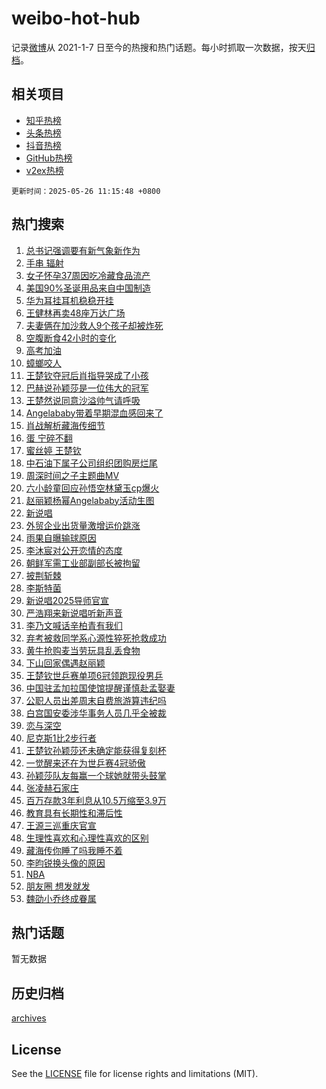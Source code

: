 # weibo-hot-hub

记录[微博](https://www.weibo.com)从 2021-1-7 日至今的热搜和热门话题。每小时抓取一次数据，按天[归档](archives)。

## 相关项目

- [知乎热榜](https://github.com/lonnyzhang423/zhihu-hot-hub)
- [头条热榜](https://github.com/lonnyzhang423/toutiao-hot-hub)
- [抖音热榜](https://github.com/lonnyzhang423/douyin-hot-hub)
- [GitHub热榜](https://github.com/lonnyzhang423/github-hot-hub)
- [v2ex热榜](https://github.com/lonnyzhang423/v2ex-hot-hub)


`更新时间：2025-05-26 11:15:48 +0800`

## 热门搜索

1. [总书记强调要有新气象新作为](https://m.weibo.cn/search?containerid=100103type%3D1%26t%3D10%26q%3D%23%E6%80%BB%E4%B9%A6%E8%AE%B0%E5%BC%BA%E8%B0%83%E8%A6%81%E6%9C%89%E6%96%B0%E6%B0%94%E8%B1%A1%E6%96%B0%E4%BD%9C%E4%B8%BA%23&stream_entry_id=51&isnewpage=1&extparam=seat%3D1%26pos%3D0%26dgr%3D0%26c_type%3D51%26stream_entry_id%3D51%26q%3D%2523%25E6%2580%25BB%25E4%25B9%25A6%25E8%25AE%25B0%25E5%25BC%25BA%25E8%25B0%2583%25E8%25A6%2581%25E6%259C%2589%25E6%2596%25B0%25E6%25B0%2594%25E8%25B1%25A1%25E6%2596%25B0%25E4%25BD%259C%25E4%25B8%25BA%2523%26filter_type%3Drealtimehot%26cate%3D10103%26display_time%3D1748229347%26pre_seqid%3D1748229347155920848797)
1. [手串 辐射](https://m.weibo.cn/search?containerid=100103type%3D1%26t%3D10%26q%3D%E6%89%8B%E4%B8%B2+%E8%BE%90%E5%B0%84&stream_entry_id=31&isnewpage=1&extparam=seat%3D1%26pos%3D0%26lcate%3D5001%26stream_entry_id%3D31%26filter_type%3Drealtimehot%26q%3D%25E6%2589%258B%25E4%25B8%25B2%2520%25E8%25BE%2590%25E5%25B0%2584%26c_type%3D31%26dgr%3D0%26realpos%3D1%26cate%3D5001%26flag%3D1%26band_rank%3D1%26display_time%3D1748229347%26pre_seqid%3D1748229347155920848797)
1. [女子怀孕37周因吃冷藏食品流产](https://m.weibo.cn/search?containerid=100103type%3D1%26t%3D10%26q%3D%23%E5%A5%B3%E5%AD%90%E6%80%80%E5%AD%9537%E5%91%A8%E5%9B%A0%E5%90%83%E5%86%B7%E8%97%8F%E9%A3%9F%E5%93%81%E6%B5%81%E4%BA%A7%23&stream_entry_id=31&isnewpage=1&extparam=seat%3D1%26pos%3D1%26lcate%3D5001%26stream_entry_id%3D31%26filter_type%3Drealtimehot%26q%3D%2523%25E5%25A5%25B3%25E5%25AD%2590%25E6%2580%2580%25E5%25AD%259537%25E5%2591%25A8%25E5%259B%25A0%25E5%2590%2583%25E5%2586%25B7%25E8%2597%258F%25E9%25A3%259F%25E5%2593%2581%25E6%25B5%2581%25E4%25BA%25A7%2523%26c_type%3D31%26dgr%3D0%26realpos%3D2%26cate%3D5001%26flag%3D1%26band_rank%3D2%26display_time%3D1748229347%26pre_seqid%3D1748229347155920848797)
1. [美国90%圣诞用品来自中国制造](https://m.weibo.cn/search?containerid=100103type%3D1%26t%3D10%26q%3D%23%E7%BE%8E%E5%9B%BD90%25%E5%9C%A3%E8%AF%9E%E7%94%A8%E5%93%81%E6%9D%A5%E8%87%AA%E4%B8%AD%E5%9B%BD%E5%88%B6%E9%80%A0%23&stream_entry_id=31&isnewpage=1&extparam=seat%3D1%26pos%3D2%26lcate%3D5001%26stream_entry_id%3D31%26filter_type%3Drealtimehot%26q%3D%2523%25E7%25BE%258E%25E5%259B%25BD90%2525%25E5%259C%25A3%25E8%25AF%259E%25E7%2594%25A8%25E5%2593%2581%25E6%259D%25A5%25E8%2587%25AA%25E4%25B8%25AD%25E5%259B%25BD%25E5%2588%25B6%25E9%2580%25A0%2523%26c_type%3D31%26dgr%3D0%26realpos%3D3%26cate%3D5001%26flag%3D0%26band_rank%3D3%26display_time%3D1748229347%26pre_seqid%3D1748229347155920848797)
1. [华为耳挂耳机稳稳开挂](https://m.weibo.cn/search?containerid=100103type%3D1%26t%3D10%26q%3D%23%E5%8D%8E%E4%B8%BA%E8%80%B3%E6%8C%82%E8%80%B3%E6%9C%BA%E7%A8%B3%E7%A8%B3%E5%BC%80%E6%8C%82%23&stream_entry_id=31&isnewpage=1&extparam=seat%3D1%26pos%3D3%26lcate%3D5001%26adid%3D287208%26is_ad_pos%3D1%26filter_type%3Drealtimehot%26q%3D%2523%25E5%258D%258E%25E4%25B8%25BA%25E8%2580%25B3%25E6%258C%2582%25E8%2580%25B3%25E6%259C%25BA%25E7%25A8%25B3%25E7%25A8%25B3%25E5%25BC%2580%25E6%258C%2582%2523%26c_type%3D31%26topic_ad%3D1%26stream_entry_id%3D31%26band_rank%3D4%26dgr%3D0%26cate%3D5001%26display_time%3D1748229347%26pre_seqid%3D1748229347155920848797)
1. [王健林再卖48座万达广场](https://m.weibo.cn/search?containerid=100103type%3D1%26t%3D10%26q%3D%23%E7%8E%8B%E5%81%A5%E6%9E%97%E5%86%8D%E5%8D%9648%E5%BA%A7%E4%B8%87%E8%BE%BE%E5%B9%BF%E5%9C%BA%23&stream_entry_id=31&isnewpage=1&extparam=seat%3D1%26pos%3D4%26lcate%3D5001%26stream_entry_id%3D31%26filter_type%3Drealtimehot%26q%3D%2523%25E7%258E%258B%25E5%2581%25A5%25E6%259E%2597%25E5%2586%258D%25E5%258D%259648%25E5%25BA%25A7%25E4%25B8%2587%25E8%25BE%25BE%25E5%25B9%25BF%25E5%259C%25BA%2523%26c_type%3D31%26dgr%3D0%26realpos%3D4%26cate%3D5001%26flag%3D2%26band_rank%3D4%26display_time%3D1748229347%26pre_seqid%3D1748229347155920848797)
1. [夫妻俩在加沙救人9个孩子却被炸死](https://m.weibo.cn/search?containerid=100103type%3D1%26t%3D10%26q%3D%23%E5%A4%AB%E5%A6%BB%E4%BF%A9%E5%9C%A8%E5%8A%A0%E6%B2%99%E6%95%91%E4%BA%BA9%E4%B8%AA%E5%AD%A9%E5%AD%90%E5%8D%B4%E8%A2%AB%E7%82%B8%E6%AD%BB%23&stream_entry_id=31&isnewpage=1&extparam=seat%3D1%26pos%3D5%26lcate%3D5001%26stream_entry_id%3D31%26filter_type%3Drealtimehot%26q%3D%2523%25E5%25A4%25AB%25E5%25A6%25BB%25E4%25BF%25A9%25E5%259C%25A8%25E5%258A%25A0%25E6%25B2%2599%25E6%2595%2591%25E4%25BA%25BA9%25E4%25B8%25AA%25E5%25AD%25A9%25E5%25AD%2590%25E5%258D%25B4%25E8%25A2%25AB%25E7%2582%25B8%25E6%25AD%25BB%2523%26c_type%3D31%26dgr%3D0%26realpos%3D5%26cate%3D5001%26flag%3D0%26band_rank%3D5%26display_time%3D1748229347%26pre_seqid%3D1748229347155920848797)
1. [空腹断食42小时的变化](https://m.weibo.cn/search?containerid=100103type%3D1%26t%3D10%26q%3D%E7%A9%BA%E8%85%B9%E6%96%AD%E9%A3%9F42%E5%B0%8F%E6%97%B6%E7%9A%84%E5%8F%98%E5%8C%96&stream_entry_id=31&isnewpage=1&extparam=seat%3D1%26pos%3D6%26lcate%3D5001%26stream_entry_id%3D31%26filter_type%3Drealtimehot%26q%3D%25E7%25A9%25BA%25E8%2585%25B9%25E6%2596%25AD%25E9%25A3%259F42%25E5%25B0%258F%25E6%2597%25B6%25E7%259A%2584%25E5%258F%2598%25E5%258C%2596%26c_type%3D31%26dgr%3D0%26realpos%3D6%26cate%3D5001%26flag%3D0%26band_rank%3D6%26display_time%3D1748229347%26pre_seqid%3D1748229347155920848797)
1. [高考加油](https://m.weibo.cn/search?containerid=100103type%3D1%26t%3D10%26q%3D%23%E9%AB%98%E8%80%83%E5%8A%A0%E6%B2%B9%23&stream_entry_id=31&isnewpage=1&extparam=seat%3D1%26pos%3D7%26lcate%3D5001%26adid%3D287604%26is_ad_pos%3D1%26filter_type%3Drealtimehot%26c_type%3D31%26q%3D%2523%25E9%25AB%2598%25E8%2580%2583%25E5%258A%25A0%25E6%25B2%25B9%2523%26stream_entry_id%3D31%26band_rank%3D7%26dgr%3D0%26cate%3D5001%26display_time%3D1748229347%26pre_seqid%3D1748229347155920848797)
1. [蟑螂咬人](https://m.weibo.cn/search?containerid=100103type%3D1%26t%3D10%26q%3D%E8%9F%91%E8%9E%82%E5%92%AC%E4%BA%BA&stream_entry_id=31&isnewpage=1&extparam=seat%3D1%26pos%3D8%26lcate%3D5001%26stream_entry_id%3D31%26filter_type%3Drealtimehot%26q%3D%25E8%259F%2591%25E8%259E%2582%25E5%2592%25AC%25E4%25BA%25BA%26c_type%3D31%26dgr%3D0%26realpos%3D7%26cate%3D5001%26flag%3D1%26band_rank%3D7%26display_time%3D1748229347%26pre_seqid%3D1748229347155920848797)
1. [王楚钦夺冠后肖指导哭成了小孩](https://m.weibo.cn/search?containerid=100103type%3D1%26t%3D10%26q%3D%23%E7%8E%8B%E6%A5%9A%E9%92%A6%E5%A4%BA%E5%86%A0%E5%90%8E%E8%82%96%E6%8C%87%E5%AF%BC%E5%93%AD%E6%88%90%E4%BA%86%E5%B0%8F%E5%AD%A9%23&stream_entry_id=31&isnewpage=1&extparam=seat%3D1%26pos%3D9%26lcate%3D5001%26stream_entry_id%3D31%26filter_type%3Drealtimehot%26q%3D%2523%25E7%258E%258B%25E6%25A5%259A%25E9%2592%25A6%25E5%25A4%25BA%25E5%2586%25A0%25E5%2590%258E%25E8%2582%2596%25E6%258C%2587%25E5%25AF%25BC%25E5%2593%25AD%25E6%2588%2590%25E4%25BA%2586%25E5%25B0%258F%25E5%25AD%25A9%2523%26c_type%3D31%26dgr%3D0%26realpos%3D8%26cate%3D5001%26flag%3D0%26band_rank%3D8%26display_time%3D1748229347%26pre_seqid%3D1748229347155920848797)
1. [巴赫说孙颖莎是一位伟大的冠军](https://m.weibo.cn/search?containerid=100103type%3D1%26t%3D10%26q%3D%23%E5%B7%B4%E8%B5%AB%E8%AF%B4%E5%AD%99%E9%A2%96%E8%8E%8E%E6%98%AF%E4%B8%80%E4%BD%8D%E4%BC%9F%E5%A4%A7%E7%9A%84%E5%86%A0%E5%86%9B%23&stream_entry_id=31&isnewpage=1&extparam=seat%3D1%26pos%3D10%26lcate%3D5001%26stream_entry_id%3D31%26filter_type%3Drealtimehot%26q%3D%2523%25E5%25B7%25B4%25E8%25B5%25AB%25E8%25AF%25B4%25E5%25AD%2599%25E9%25A2%2596%25E8%258E%258E%25E6%2598%25AF%25E4%25B8%2580%25E4%25BD%258D%25E4%25BC%259F%25E5%25A4%25A7%25E7%259A%2584%25E5%2586%25A0%25E5%2586%259B%2523%26c_type%3D31%26dgr%3D0%26realpos%3D9%26cate%3D5001%26flag%3D0%26band_rank%3D9%26display_time%3D1748229347%26pre_seqid%3D1748229347155920848797)
1. [王楚然说同意沙溢帅气请呼吸](https://m.weibo.cn/search?containerid=100103type%3D1%26t%3D10%26q%3D%E7%8E%8B%E6%A5%9A%E7%84%B6%E8%AF%B4%E5%90%8C%E6%84%8F%E6%B2%99%E6%BA%A2%E5%B8%85%E6%B0%94%E8%AF%B7%E5%91%BC%E5%90%B8&stream_entry_id=31&isnewpage=1&extparam=seat%3D1%26pos%3D11%26lcate%3D5001%26stream_entry_id%3D31%26filter_type%3Drealtimehot%26q%3D%25E7%258E%258B%25E6%25A5%259A%25E7%2584%25B6%25E8%25AF%25B4%25E5%2590%258C%25E6%2584%258F%25E6%25B2%2599%25E6%25BA%25A2%25E5%25B8%2585%25E6%25B0%2594%25E8%25AF%25B7%25E5%2591%25BC%25E5%2590%25B8%26c_type%3D31%26dgr%3D0%26realpos%3D10%26cate%3D5001%26flag%3D1%26band_rank%3D10%26display_time%3D1748229347%26pre_seqid%3D1748229347155920848797)
1. [Angelababy带着早期混血感回来了](https://m.weibo.cn/search?containerid=100103type%3D1%26t%3D10%26q%3D%23Angelababy%E5%B8%A6%E7%9D%80%E6%97%A9%E6%9C%9F%E6%B7%B7%E8%A1%80%E6%84%9F%E5%9B%9E%E6%9D%A5%E4%BA%86%23&stream_entry_id=31&isnewpage=1&extparam=seat%3D1%26pos%3D12%26lcate%3D5001%26stream_entry_id%3D31%26filter_type%3Drealtimehot%26q%3D%2523Angelababy%25E5%25B8%25A6%25E7%259D%2580%25E6%2597%25A9%25E6%259C%259F%25E6%25B7%25B7%25E8%25A1%2580%25E6%2584%259F%25E5%259B%259E%25E6%259D%25A5%25E4%25BA%2586%2523%26c_type%3D31%26dgr%3D0%26realpos%3D11%26cate%3D5001%26flag%3D2%26band_rank%3D11%26display_time%3D1748229347%26pre_seqid%3D1748229347155920848797)
1. [肖战解析藏海传细节](https://m.weibo.cn/search?containerid=100103type%3D1%26t%3D10%26q%3D%23%E8%82%96%E6%88%98%E8%A7%A3%E6%9E%90%E8%97%8F%E6%B5%B7%E4%BC%A0%E7%BB%86%E8%8A%82%23&stream_entry_id=31&isnewpage=1&extparam=seat%3D1%26pos%3D13%26lcate%3D5001%26stream_entry_id%3D31%26filter_type%3Drealtimehot%26q%3D%2523%25E8%2582%2596%25E6%2588%2598%25E8%25A7%25A3%25E6%259E%2590%25E8%2597%258F%25E6%25B5%25B7%25E4%25BC%25A0%25E7%25BB%2586%25E8%258A%2582%2523%26c_type%3D31%26dgr%3D0%26realpos%3D12%26cate%3D5001%26flag%3D1%26band_rank%3D12%26display_time%3D1748229347%26pre_seqid%3D1748229347155920848797)
1. [蛋 宁碎不翻](https://m.weibo.cn/search?containerid=100103type%3D1%26t%3D10%26q%3D%E8%9B%8B+%E5%AE%81%E7%A2%8E%E4%B8%8D%E7%BF%BB&stream_entry_id=31&isnewpage=1&extparam=seat%3D1%26pos%3D14%26lcate%3D5001%26stream_entry_id%3D31%26filter_type%3Drealtimehot%26q%3D%25E8%259B%258B%2520%25E5%25AE%2581%25E7%25A2%258E%25E4%25B8%258D%25E7%25BF%25BB%26c_type%3D31%26dgr%3D0%26realpos%3D13%26cate%3D5001%26flag%3D2%26band_rank%3D13%26display_time%3D1748229347%26pre_seqid%3D1748229347155920848797)
1. [蜜丝婷 王楚钦](https://m.weibo.cn/search?containerid=100103type%3D1%26t%3D10%26q%3D%E8%9C%9C%E4%B8%9D%E5%A9%B7+%E7%8E%8B%E6%A5%9A%E9%92%A6&stream_entry_id=31&isnewpage=1&extparam=seat%3D1%26pos%3D15%26lcate%3D5001%26stream_entry_id%3D31%26filter_type%3Drealtimehot%26q%3D%25E8%259C%259C%25E4%25B8%259D%25E5%25A9%25B7%2520%25E7%258E%258B%25E6%25A5%259A%25E9%2592%25A6%26c_type%3D31%26dgr%3D0%26realpos%3D14%26cate%3D5001%26flag%3D1%26band_rank%3D14%26display_time%3D1748229347%26pre_seqid%3D1748229347155920848797)
1. [中石油下属子公司组织团购房烂尾](https://m.weibo.cn/search?containerid=100103type%3D1%26t%3D10%26q%3D%23%E4%B8%AD%E7%9F%B3%E6%B2%B9%E4%B8%8B%E5%B1%9E%E5%AD%90%E5%85%AC%E5%8F%B8%E7%BB%84%E7%BB%87%E5%9B%A2%E8%B4%AD%E6%88%BF%E7%83%82%E5%B0%BE%23&stream_entry_id=31&isnewpage=1&extparam=seat%3D1%26pos%3D16%26lcate%3D5001%26stream_entry_id%3D31%26filter_type%3Drealtimehot%26q%3D%2523%25E4%25B8%25AD%25E7%259F%25B3%25E6%25B2%25B9%25E4%25B8%258B%25E5%25B1%259E%25E5%25AD%2590%25E5%2585%25AC%25E5%258F%25B8%25E7%25BB%2584%25E7%25BB%2587%25E5%259B%25A2%25E8%25B4%25AD%25E6%2588%25BF%25E7%2583%2582%25E5%25B0%25BE%2523%26c_type%3D31%26dgr%3D0%26realpos%3D15%26cate%3D5001%26flag%3D1%26band_rank%3D15%26display_time%3D1748229347%26pre_seqid%3D1748229347155920848797)
1. [周深时间之子主题曲MV](https://m.weibo.cn/search?containerid=100103type%3D1%26t%3D10%26q%3D%23%E5%91%A8%E6%B7%B1%E6%97%B6%E9%97%B4%E4%B9%8B%E5%AD%90%E4%B8%BB%E9%A2%98%E6%9B%B2MV%23&stream_entry_id=31&isnewpage=1&extparam=seat%3D1%26pos%3D17%26lcate%3D5001%26stream_entry_id%3D31%26filter_type%3Drealtimehot%26q%3D%2523%25E5%2591%25A8%25E6%25B7%25B1%25E6%2597%25B6%25E9%2597%25B4%25E4%25B9%258B%25E5%25AD%2590%25E4%25B8%25BB%25E9%25A2%2598%25E6%259B%25B2MV%2523%26c_type%3D31%26dgr%3D0%26realpos%3D16%26cate%3D5001%26flag%3D1%26band_rank%3D16%26display_time%3D1748229347%26pre_seqid%3D1748229347155920848797)
1. [六小龄童回应孙悟空林黛玉cp爆火](https://m.weibo.cn/search?containerid=100103type%3D1%26t%3D10%26q%3D%23%E5%85%AD%E5%B0%8F%E9%BE%84%E7%AB%A5%E5%9B%9E%E5%BA%94%E5%AD%99%E6%82%9F%E7%A9%BA%E6%9E%97%E9%BB%9B%E7%8E%89cp%E7%88%86%E7%81%AB%23&stream_entry_id=31&isnewpage=1&extparam=seat%3D1%26pos%3D18%26lcate%3D5001%26stream_entry_id%3D31%26filter_type%3Drealtimehot%26q%3D%2523%25E5%2585%25AD%25E5%25B0%258F%25E9%25BE%2584%25E7%25AB%25A5%25E5%259B%259E%25E5%25BA%2594%25E5%25AD%2599%25E6%2582%259F%25E7%25A9%25BA%25E6%259E%2597%25E9%25BB%259B%25E7%258E%2589cp%25E7%2588%2586%25E7%2581%25AB%2523%26c_type%3D31%26dgr%3D0%26realpos%3D17%26cate%3D5001%26flag%3D1%26band_rank%3D17%26display_time%3D1748229347%26pre_seqid%3D1748229347155920848797)
1. [赵丽颖杨幂Angelababy活动生图](https://m.weibo.cn/search?containerid=100103type%3D1%26t%3D10%26q%3D%23%E8%B5%B5%E4%B8%BD%E9%A2%96%E6%9D%A8%E5%B9%82Angelababy%E6%B4%BB%E5%8A%A8%E7%94%9F%E5%9B%BE%23&stream_entry_id=31&isnewpage=1&extparam=seat%3D1%26pos%3D19%26lcate%3D5001%26stream_entry_id%3D31%26filter_type%3Drealtimehot%26q%3D%2523%25E8%25B5%25B5%25E4%25B8%25BD%25E9%25A2%2596%25E6%259D%25A8%25E5%25B9%2582Angelababy%25E6%25B4%25BB%25E5%258A%25A8%25E7%2594%259F%25E5%259B%25BE%2523%26c_type%3D31%26dgr%3D0%26realpos%3D18%26cate%3D5001%26flag%3D0%26band_rank%3D18%26display_time%3D1748229347%26pre_seqid%3D1748229347155920848797)
1. [新说唱](https://m.weibo.cn/search?containerid=100103type%3D1%26t%3D10%26q%3D%E6%96%B0%E8%AF%B4%E5%94%B1&stream_entry_id=31&isnewpage=1&extparam=seat%3D1%26pos%3D20%26lcate%3D5001%26stream_entry_id%3D31%26filter_type%3Drealtimehot%26q%3D%25E6%2596%25B0%25E8%25AF%25B4%25E5%2594%25B1%26c_type%3D31%26dgr%3D0%26realpos%3D19%26cate%3D5001%26flag%3D1%26band_rank%3D19%26display_time%3D1748229347%26pre_seqid%3D1748229347155920848797)
1. [外贸企业出货量激增运价跳涨](https://m.weibo.cn/search?containerid=100103type%3D1%26t%3D10%26q%3D%23%E5%A4%96%E8%B4%B8%E4%BC%81%E4%B8%9A%E5%87%BA%E8%B4%A7%E9%87%8F%E6%BF%80%E5%A2%9E%E8%BF%90%E4%BB%B7%E8%B7%B3%E6%B6%A8%23&stream_entry_id=31&isnewpage=1&extparam=seat%3D1%26pos%3D21%26lcate%3D5001%26stream_entry_id%3D31%26filter_type%3Drealtimehot%26q%3D%2523%25E5%25A4%2596%25E8%25B4%25B8%25E4%25BC%2581%25E4%25B8%259A%25E5%2587%25BA%25E8%25B4%25A7%25E9%2587%258F%25E6%25BF%2580%25E5%25A2%259E%25E8%25BF%2590%25E4%25BB%25B7%25E8%25B7%25B3%25E6%25B6%25A8%2523%26c_type%3D31%26dgr%3D0%26realpos%3D20%26cate%3D5001%26flag%3D1%26band_rank%3D20%26display_time%3D1748229347%26pre_seqid%3D1748229347155920848797)
1. [雨果自曝输球原因](https://m.weibo.cn/search?containerid=100103type%3D1%26t%3D10%26q%3D%23%E9%9B%A8%E6%9E%9C%E8%87%AA%E6%9B%9D%E8%BE%93%E7%90%83%E5%8E%9F%E5%9B%A0%23&stream_entry_id=31&isnewpage=1&extparam=seat%3D1%26pos%3D22%26lcate%3D5001%26stream_entry_id%3D31%26filter_type%3Drealtimehot%26q%3D%2523%25E9%259B%25A8%25E6%259E%259C%25E8%2587%25AA%25E6%259B%259D%25E8%25BE%2593%25E7%2590%2583%25E5%258E%259F%25E5%259B%25A0%2523%26c_type%3D31%26dgr%3D0%26realpos%3D21%26cate%3D5001%26flag%3D1%26band_rank%3D21%26display_time%3D1748229347%26pre_seqid%3D1748229347155920848797)
1. [李沐宸对公开恋情的态度](https://m.weibo.cn/search?containerid=100103type%3D1%26t%3D10%26q%3D%E6%9D%8E%E6%B2%90%E5%AE%B8%E5%AF%B9%E5%85%AC%E5%BC%80%E6%81%8B%E6%83%85%E7%9A%84%E6%80%81%E5%BA%A6&stream_entry_id=31&isnewpage=1&extparam=seat%3D1%26pos%3D23%26lcate%3D5001%26stream_entry_id%3D31%26filter_type%3Drealtimehot%26q%3D%25E6%259D%258E%25E6%25B2%2590%25E5%25AE%25B8%25E5%25AF%25B9%25E5%2585%25AC%25E5%25BC%2580%25E6%2581%258B%25E6%2583%2585%25E7%259A%2584%25E6%2580%2581%25E5%25BA%25A6%26c_type%3D31%26dgr%3D0%26realpos%3D22%26cate%3D5001%26flag%3D2%26band_rank%3D22%26display_time%3D1748229347%26pre_seqid%3D1748229347155920848797)
1. [朝鲜军需工业部副部长被拘留](https://m.weibo.cn/search?containerid=100103type%3D1%26t%3D10%26q%3D%23%E6%9C%9D%E9%B2%9C%E5%86%9B%E9%9C%80%E5%B7%A5%E4%B8%9A%E9%83%A8%E5%89%AF%E9%83%A8%E9%95%BF%E8%A2%AB%E6%8B%98%E7%95%99%23&stream_entry_id=31&isnewpage=1&extparam=seat%3D1%26pos%3D24%26lcate%3D5001%26stream_entry_id%3D31%26filter_type%3Drealtimehot%26q%3D%2523%25E6%259C%259D%25E9%25B2%259C%25E5%2586%259B%25E9%259C%2580%25E5%25B7%25A5%25E4%25B8%259A%25E9%2583%25A8%25E5%2589%25AF%25E9%2583%25A8%25E9%2595%25BF%25E8%25A2%25AB%25E6%258B%2598%25E7%2595%2599%2523%26c_type%3D31%26dgr%3D0%26realpos%3D23%26cate%3D5001%26flag%3D0%26band_rank%3D23%26display_time%3D1748229347%26pre_seqid%3D1748229347155920848797)
1. [披荆斩棘](https://m.weibo.cn/search?containerid=100103type%3D1%26t%3D10%26q%3D%E6%8A%AB%E8%8D%86%E6%96%A9%E6%A3%98&stream_entry_id=31&isnewpage=1&extparam=seat%3D1%26pos%3D25%26lcate%3D5001%26stream_entry_id%3D31%26filter_type%3Drealtimehot%26q%3D%25E6%258A%25AB%25E8%258D%2586%25E6%2596%25A9%25E6%25A3%2598%26c_type%3D31%26dgr%3D0%26realpos%3D24%26cate%3D5001%26flag%3D1%26band_rank%3D24%26display_time%3D1748229347%26pre_seqid%3D1748229347155920848797)
1. [李斯特菌](https://m.weibo.cn/search?containerid=100103type%3D1%26t%3D10%26q%3D%E6%9D%8E%E6%96%AF%E7%89%B9%E8%8F%8C&stream_entry_id=31&isnewpage=1&extparam=seat%3D1%26pos%3D26%26lcate%3D5001%26stream_entry_id%3D31%26filter_type%3Drealtimehot%26q%3D%25E6%259D%258E%25E6%2596%25AF%25E7%2589%25B9%25E8%258F%258C%26c_type%3D31%26dgr%3D0%26realpos%3D25%26cate%3D5001%26flag%3D1%26band_rank%3D25%26display_time%3D1748229347%26pre_seqid%3D1748229347155920848797)
1. [新说唱2025导师官宣](https://m.weibo.cn/search?containerid=100103type%3D1%26t%3D10%26q%3D%23%E6%96%B0%E8%AF%B4%E5%94%B12025%E5%AF%BC%E5%B8%88%E5%AE%98%E5%AE%A3%23&stream_entry_id=31&isnewpage=1&extparam=seat%3D1%26pos%3D27%26lcate%3D5001%26stream_entry_id%3D31%26filter_type%3Drealtimehot%26q%3D%2523%25E6%2596%25B0%25E8%25AF%25B4%25E5%2594%25B12025%25E5%25AF%25BC%25E5%25B8%2588%25E5%25AE%2598%25E5%25AE%25A3%2523%26c_type%3D31%26dgr%3D0%26realpos%3D26%26cate%3D5001%26flag%3D1%26band_rank%3D26%26display_time%3D1748229347%26pre_seqid%3D1748229347155920848797)
1. [严浩翔来新说唱听新声音](https://m.weibo.cn/search?containerid=100103type%3D1%26t%3D10%26q%3D%23%E4%B8%A5%E6%B5%A9%E7%BF%94%E6%9D%A5%E6%96%B0%E8%AF%B4%E5%94%B1%E5%90%AC%E6%96%B0%E5%A3%B0%E9%9F%B3%23&stream_entry_id=31&isnewpage=1&extparam=seat%3D1%26pos%3D28%26lcate%3D5001%26stream_entry_id%3D31%26filter_type%3Drealtimehot%26q%3D%2523%25E4%25B8%25A5%25E6%25B5%25A9%25E7%25BF%2594%25E6%259D%25A5%25E6%2596%25B0%25E8%25AF%25B4%25E5%2594%25B1%25E5%2590%25AC%25E6%2596%25B0%25E5%25A3%25B0%25E9%259F%25B3%2523%26c_type%3D31%26dgr%3D0%26realpos%3D27%26cate%3D5001%26flag%3D1%26band_rank%3D27%26display_time%3D1748229347%26pre_seqid%3D1748229347155920848797)
1. [李乃文喊话辛柏青有我们](https://m.weibo.cn/search?containerid=100103type%3D1%26t%3D10%26q%3D%23%E6%9D%8E%E4%B9%83%E6%96%87%E5%96%8A%E8%AF%9D%E8%BE%9B%E6%9F%8F%E9%9D%92%E6%9C%89%E6%88%91%E4%BB%AC%23&stream_entry_id=31&isnewpage=1&extparam=seat%3D1%26pos%3D29%26lcate%3D5001%26stream_entry_id%3D31%26filter_type%3Drealtimehot%26q%3D%2523%25E6%259D%258E%25E4%25B9%2583%25E6%2596%2587%25E5%2596%258A%25E8%25AF%259D%25E8%25BE%259B%25E6%259F%258F%25E9%259D%2592%25E6%259C%2589%25E6%2588%2591%25E4%25BB%25AC%2523%26c_type%3D31%26dgr%3D0%26realpos%3D28%26cate%3D5001%26flag%3D0%26band_rank%3D28%26display_time%3D1748229347%26pre_seqid%3D1748229347155920848797)
1. [弃考被救同学系心源性猝死抢救成功](https://m.weibo.cn/search?containerid=100103type%3D1%26t%3D10%26q%3D%23%E5%BC%83%E8%80%83%E8%A2%AB%E6%95%91%E5%90%8C%E5%AD%A6%E7%B3%BB%E5%BF%83%E6%BA%90%E6%80%A7%E7%8C%9D%E6%AD%BB%E6%8A%A2%E6%95%91%E6%88%90%E5%8A%9F%23&stream_entry_id=31&isnewpage=1&extparam=seat%3D1%26pos%3D30%26lcate%3D5001%26stream_entry_id%3D31%26filter_type%3Drealtimehot%26q%3D%2523%25E5%25BC%2583%25E8%2580%2583%25E8%25A2%25AB%25E6%2595%2591%25E5%2590%258C%25E5%25AD%25A6%25E7%25B3%25BB%25E5%25BF%2583%25E6%25BA%2590%25E6%2580%25A7%25E7%258C%259D%25E6%25AD%25BB%25E6%258A%25A2%25E6%2595%2591%25E6%2588%2590%25E5%258A%259F%2523%26c_type%3D31%26dgr%3D0%26realpos%3D29%26cate%3D5001%26flag%3D1%26band_rank%3D29%26display_time%3D1748229347%26pre_seqid%3D1748229347155920848797)
1. [黄牛抢购麦当劳玩具乱丢食物](https://m.weibo.cn/search?containerid=100103type%3D1%26t%3D10%26q%3D%23%E9%BB%84%E7%89%9B%E6%8A%A2%E8%B4%AD%E9%BA%A6%E5%BD%93%E5%8A%B3%E7%8E%A9%E5%85%B7%E4%B9%B1%E4%B8%A2%E9%A3%9F%E7%89%A9%23&stream_entry_id=31&isnewpage=1&extparam=seat%3D1%26pos%3D31%26lcate%3D5001%26stream_entry_id%3D31%26filter_type%3Drealtimehot%26q%3D%2523%25E9%25BB%2584%25E7%2589%259B%25E6%258A%25A2%25E8%25B4%25AD%25E9%25BA%25A6%25E5%25BD%2593%25E5%258A%25B3%25E7%258E%25A9%25E5%2585%25B7%25E4%25B9%25B1%25E4%25B8%25A2%25E9%25A3%259F%25E7%2589%25A9%2523%26c_type%3D31%26dgr%3D0%26realpos%3D30%26cate%3D5001%26flag%3D1%26band_rank%3D30%26display_time%3D1748229347%26pre_seqid%3D1748229347155920848797)
1. [下山回家偶遇赵丽颖](https://m.weibo.cn/search?containerid=100103type%3D1%26t%3D10%26q%3D%23%E4%B8%8B%E5%B1%B1%E5%9B%9E%E5%AE%B6%E5%81%B6%E9%81%87%E8%B5%B5%E4%B8%BD%E9%A2%96%23&stream_entry_id=31&isnewpage=1&extparam=seat%3D1%26pos%3D32%26lcate%3D5001%26stream_entry_id%3D31%26filter_type%3Drealtimehot%26q%3D%2523%25E4%25B8%258B%25E5%25B1%25B1%25E5%259B%259E%25E5%25AE%25B6%25E5%2581%25B6%25E9%2581%2587%25E8%25B5%25B5%25E4%25B8%25BD%25E9%25A2%2596%2523%26c_type%3D31%26dgr%3D0%26realpos%3D31%26cate%3D5001%26flag%3D1%26band_rank%3D31%26display_time%3D1748229347%26pre_seqid%3D1748229347155920848797)
1. [王楚钦世乒赛单项6冠领跑现役男乒](https://m.weibo.cn/search?containerid=100103type%3D1%26t%3D10%26q%3D%23%E7%8E%8B%E6%A5%9A%E9%92%A6%E4%B8%96%E4%B9%92%E8%B5%9B%E5%8D%95%E9%A1%B96%E5%86%A0%E9%A2%86%E8%B7%91%E7%8E%B0%E5%BD%B9%E7%94%B7%E4%B9%92%23&stream_entry_id=31&isnewpage=1&extparam=seat%3D1%26pos%3D33%26lcate%3D5001%26stream_entry_id%3D31%26filter_type%3Drealtimehot%26q%3D%2523%25E7%258E%258B%25E6%25A5%259A%25E9%2592%25A6%25E4%25B8%2596%25E4%25B9%2592%25E8%25B5%259B%25E5%258D%2595%25E9%25A1%25B96%25E5%2586%25A0%25E9%25A2%2586%25E8%25B7%2591%25E7%258E%25B0%25E5%25BD%25B9%25E7%2594%25B7%25E4%25B9%2592%2523%26c_type%3D31%26dgr%3D0%26realpos%3D32%26cate%3D5001%26flag%3D1%26band_rank%3D32%26display_time%3D1748229347%26pre_seqid%3D1748229347155920848797)
1. [中国驻孟加拉国使馆提醒谨慎赴孟娶妻](https://m.weibo.cn/search?containerid=100103type%3D1%26t%3D10%26q%3D%23%E4%B8%AD%E5%9B%BD%E9%A9%BB%E5%AD%9F%E5%8A%A0%E6%8B%89%E5%9B%BD%E4%BD%BF%E9%A6%86%E6%8F%90%E9%86%92%E8%B0%A8%E6%85%8E%E8%B5%B4%E5%AD%9F%E5%A8%B6%E5%A6%BB%23&stream_entry_id=31&isnewpage=1&extparam=seat%3D1%26pos%3D34%26lcate%3D5001%26stream_entry_id%3D31%26filter_type%3Drealtimehot%26q%3D%2523%25E4%25B8%25AD%25E5%259B%25BD%25E9%25A9%25BB%25E5%25AD%259F%25E5%258A%25A0%25E6%258B%2589%25E5%259B%25BD%25E4%25BD%25BF%25E9%25A6%2586%25E6%258F%2590%25E9%2586%2592%25E8%25B0%25A8%25E6%2585%258E%25E8%25B5%25B4%25E5%25AD%259F%25E5%25A8%25B6%25E5%25A6%25BB%2523%26c_type%3D31%26dgr%3D0%26realpos%3D33%26cate%3D5001%26flag%3D1%26band_rank%3D33%26display_time%3D1748229347%26pre_seqid%3D1748229347155920848797)
1. [公职人员出差周末自费旅游算违纪吗](https://m.weibo.cn/search?containerid=100103type%3D1%26t%3D10%26q%3D%23%E5%85%AC%E8%81%8C%E4%BA%BA%E5%91%98%E5%87%BA%E5%B7%AE%E5%91%A8%E6%9C%AB%E8%87%AA%E8%B4%B9%E6%97%85%E6%B8%B8%E7%AE%97%E8%BF%9D%E7%BA%AA%E5%90%97%23&stream_entry_id=31&isnewpage=1&extparam=seat%3D1%26pos%3D35%26lcate%3D5001%26stream_entry_id%3D31%26filter_type%3Drealtimehot%26q%3D%2523%25E5%2585%25AC%25E8%2581%258C%25E4%25BA%25BA%25E5%2591%2598%25E5%2587%25BA%25E5%25B7%25AE%25E5%2591%25A8%25E6%259C%25AB%25E8%2587%25AA%25E8%25B4%25B9%25E6%2597%2585%25E6%25B8%25B8%25E7%25AE%2597%25E8%25BF%259D%25E7%25BA%25AA%25E5%2590%2597%2523%26c_type%3D31%26dgr%3D0%26realpos%3D34%26cate%3D5001%26flag%3D0%26band_rank%3D34%26display_time%3D1748229347%26pre_seqid%3D1748229347155920848797)
1. [白宫国安委涉华事务人员几乎全被裁](https://m.weibo.cn/search?containerid=100103type%3D1%26t%3D10%26q%3D%23%E7%99%BD%E5%AE%AB%E5%9B%BD%E5%AE%89%E5%A7%94%E6%B6%89%E5%8D%8E%E4%BA%8B%E5%8A%A1%E4%BA%BA%E5%91%98%E5%87%A0%E4%B9%8E%E5%85%A8%E8%A2%AB%E8%A3%81%23&stream_entry_id=31&isnewpage=1&extparam=seat%3D1%26pos%3D36%26lcate%3D5001%26stream_entry_id%3D31%26filter_type%3Drealtimehot%26q%3D%2523%25E7%2599%25BD%25E5%25AE%25AB%25E5%259B%25BD%25E5%25AE%2589%25E5%25A7%2594%25E6%25B6%2589%25E5%258D%258E%25E4%25BA%258B%25E5%258A%25A1%25E4%25BA%25BA%25E5%2591%2598%25E5%2587%25A0%25E4%25B9%258E%25E5%2585%25A8%25E8%25A2%25AB%25E8%25A3%2581%2523%26c_type%3D31%26dgr%3D0%26realpos%3D35%26cate%3D5001%26flag%3D1%26band_rank%3D35%26display_time%3D1748229347%26pre_seqid%3D1748229347155920848797)
1. [恋与深空](https://m.weibo.cn/search?containerid=100103type%3D1%26t%3D10%26q%3D%23%E6%81%8B%E4%B8%8E%E6%B7%B1%E7%A9%BA%23&stream_entry_id=31&isnewpage=1&extparam=seat%3D1%26pos%3D37%26lcate%3D5001%26stream_entry_id%3D31%26filter_type%3Drealtimehot%26q%3D%2523%25E6%2581%258B%25E4%25B8%258E%25E6%25B7%25B1%25E7%25A9%25BA%2523%26c_type%3D31%26dgr%3D0%26realpos%3D36%26cate%3D5001%26flag%3D1%26band_rank%3D36%26display_time%3D1748229347%26pre_seqid%3D1748229347155920848797)
1. [尼克斯1比2步行者](https://m.weibo.cn/search?containerid=100103type%3D1%26t%3D10%26q%3D%23%E5%B0%BC%E5%85%8B%E6%96%AF1%E6%AF%942%E6%AD%A5%E8%A1%8C%E8%80%85%23&stream_entry_id=31&isnewpage=1&extparam=seat%3D1%26pos%3D38%26lcate%3D5001%26stream_entry_id%3D31%26filter_type%3Drealtimehot%26q%3D%2523%25E5%25B0%25BC%25E5%2585%258B%25E6%2596%25AF1%25E6%25AF%25942%25E6%25AD%25A5%25E8%25A1%258C%25E8%2580%2585%2523%26c_type%3D31%26dgr%3D0%26realpos%3D37%26cate%3D5001%26flag%3D1%26band_rank%3D37%26display_time%3D1748229347%26pre_seqid%3D1748229347155920848797)
1. [王楚钦孙颖莎还未确定能获得复刻杯](https://m.weibo.cn/search?containerid=100103type%3D1%26t%3D10%26q%3D%23%E7%8E%8B%E6%A5%9A%E9%92%A6%E5%AD%99%E9%A2%96%E8%8E%8E%E8%BF%98%E6%9C%AA%E7%A1%AE%E5%AE%9A%E8%83%BD%E8%8E%B7%E5%BE%97%E5%A4%8D%E5%88%BB%E6%9D%AF%23&stream_entry_id=31&isnewpage=1&extparam=seat%3D1%26pos%3D39%26lcate%3D5001%26stream_entry_id%3D31%26filter_type%3Drealtimehot%26q%3D%2523%25E7%258E%258B%25E6%25A5%259A%25E9%2592%25A6%25E5%25AD%2599%25E9%25A2%2596%25E8%258E%258E%25E8%25BF%2598%25E6%259C%25AA%25E7%25A1%25AE%25E5%25AE%259A%25E8%2583%25BD%25E8%258E%25B7%25E5%25BE%2597%25E5%25A4%258D%25E5%2588%25BB%25E6%259D%25AF%2523%26c_type%3D31%26dgr%3D0%26realpos%3D38%26cate%3D5001%26flag%3D1%26band_rank%3D38%26display_time%3D1748229347%26pre_seqid%3D1748229347155920848797)
1. [一觉醒来还在为世乒赛4冠骄傲](https://m.weibo.cn/search?containerid=100103type%3D1%26t%3D10%26q%3D%23%E4%B8%80%E8%A7%89%E9%86%92%E6%9D%A5%E8%BF%98%E5%9C%A8%E4%B8%BA%E4%B8%96%E4%B9%92%E8%B5%9B4%E5%86%A0%E9%AA%84%E5%82%B2%23&stream_entry_id=31&isnewpage=1&extparam=seat%3D1%26pos%3D40%26lcate%3D5001%26stream_entry_id%3D31%26filter_type%3Drealtimehot%26q%3D%2523%25E4%25B8%2580%25E8%25A7%2589%25E9%2586%2592%25E6%259D%25A5%25E8%25BF%2598%25E5%259C%25A8%25E4%25B8%25BA%25E4%25B8%2596%25E4%25B9%2592%25E8%25B5%259B4%25E5%2586%25A0%25E9%25AA%2584%25E5%2582%25B2%2523%26c_type%3D31%26dgr%3D0%26realpos%3D39%26cate%3D5001%26flag%3D0%26band_rank%3D39%26display_time%3D1748229347%26pre_seqid%3D1748229347155920848797)
1. [孙颖莎队友每赢一个球她就带头鼓掌](https://m.weibo.cn/search?containerid=100103type%3D1%26t%3D10%26q%3D%23%E5%AD%99%E9%A2%96%E8%8E%8E%E9%98%9F%E5%8F%8B%E6%AF%8F%E8%B5%A2%E4%B8%80%E4%B8%AA%E7%90%83%E5%A5%B9%E5%B0%B1%E5%B8%A6%E5%A4%B4%E9%BC%93%E6%8E%8C%23&stream_entry_id=31&isnewpage=1&extparam=seat%3D1%26pos%3D41%26lcate%3D5001%26stream_entry_id%3D31%26filter_type%3Drealtimehot%26q%3D%2523%25E5%25AD%2599%25E9%25A2%2596%25E8%258E%258E%25E9%2598%259F%25E5%258F%258B%25E6%25AF%258F%25E8%25B5%25A2%25E4%25B8%2580%25E4%25B8%25AA%25E7%2590%2583%25E5%25A5%25B9%25E5%25B0%25B1%25E5%25B8%25A6%25E5%25A4%25B4%25E9%25BC%2593%25E6%258E%258C%2523%26c_type%3D31%26dgr%3D0%26realpos%3D40%26cate%3D5001%26flag%3D1%26band_rank%3D40%26display_time%3D1748229347%26pre_seqid%3D1748229347155920848797)
1. [张凌赫石家庄](https://m.weibo.cn/search?containerid=100103type%3D1%26t%3D10%26q%3D%E5%BC%A0%E5%87%8C%E8%B5%AB%E7%9F%B3%E5%AE%B6%E5%BA%84&stream_entry_id=31&isnewpage=1&extparam=seat%3D1%26pos%3D42%26lcate%3D5001%26stream_entry_id%3D31%26filter_type%3Drealtimehot%26q%3D%25E5%25BC%25A0%25E5%2587%258C%25E8%25B5%25AB%25E7%259F%25B3%25E5%25AE%25B6%25E5%25BA%2584%26c_type%3D31%26dgr%3D0%26realpos%3D41%26cate%3D5001%26flag%3D0%26band_rank%3D41%26display_time%3D1748229347%26pre_seqid%3D1748229347155920848797)
1. [百万存款3年利息从10.5万缩至3.9万](https://m.weibo.cn/search?containerid=100103type%3D1%26t%3D10%26q%3D%23%E7%99%BE%E4%B8%87%E5%AD%98%E6%AC%BE3%E5%B9%B4%E5%88%A9%E6%81%AF%E4%BB%8E10.5%E4%B8%87%E7%BC%A9%E8%87%B33.9%E4%B8%87%23&stream_entry_id=31&isnewpage=1&extparam=seat%3D1%26pos%3D43%26lcate%3D5001%26stream_entry_id%3D31%26filter_type%3Drealtimehot%26q%3D%2523%25E7%2599%25BE%25E4%25B8%2587%25E5%25AD%2598%25E6%25AC%25BE3%25E5%25B9%25B4%25E5%2588%25A9%25E6%2581%25AF%25E4%25BB%258E10.5%25E4%25B8%2587%25E7%25BC%25A9%25E8%2587%25B33.9%25E4%25B8%2587%2523%26c_type%3D31%26dgr%3D0%26realpos%3D42%26cate%3D5001%26flag%3D1%26band_rank%3D42%26display_time%3D1748229347%26pre_seqid%3D1748229347155920848797)
1. [教育具有长期性和滞后性](https://m.weibo.cn/search?containerid=100103type%3D1%26t%3D10%26q%3D%E6%95%99%E8%82%B2%E5%85%B7%E6%9C%89%E9%95%BF%E6%9C%9F%E6%80%A7%E5%92%8C%E6%BB%9E%E5%90%8E%E6%80%A7&stream_entry_id=31&isnewpage=1&extparam=seat%3D1%26pos%3D44%26lcate%3D5001%26stream_entry_id%3D31%26filter_type%3Drealtimehot%26q%3D%25E6%2595%2599%25E8%2582%25B2%25E5%2585%25B7%25E6%259C%2589%25E9%2595%25BF%25E6%259C%259F%25E6%2580%25A7%25E5%2592%258C%25E6%25BB%259E%25E5%2590%258E%25E6%2580%25A7%26c_type%3D31%26dgr%3D0%26realpos%3D43%26cate%3D5001%26flag%3D1%26band_rank%3D43%26display_time%3D1748229347%26pre_seqid%3D1748229347155920848797)
1. [王源三巡重庆官宣](https://m.weibo.cn/search?containerid=100103type%3D1%26t%3D10%26q%3D%23%E7%8E%8B%E6%BA%90%E4%B8%89%E5%B7%A1%E9%87%8D%E5%BA%86%E5%AE%98%E5%AE%A3%23&stream_entry_id=31&isnewpage=1&extparam=seat%3D1%26pos%3D45%26lcate%3D5001%26stream_entry_id%3D31%26filter_type%3Drealtimehot%26q%3D%2523%25E7%258E%258B%25E6%25BA%2590%25E4%25B8%2589%25E5%25B7%25A1%25E9%2587%258D%25E5%25BA%2586%25E5%25AE%2598%25E5%25AE%25A3%2523%26c_type%3D31%26dgr%3D0%26realpos%3D44%26cate%3D5001%26flag%3D1%26band_rank%3D44%26display_time%3D1748229347%26pre_seqid%3D1748229347155920848797)
1. [生理性喜欢和心理性喜欢的区别](https://m.weibo.cn/search?containerid=100103type%3D1%26t%3D10%26q%3D%E7%94%9F%E7%90%86%E6%80%A7%E5%96%9C%E6%AC%A2%E5%92%8C%E5%BF%83%E7%90%86%E6%80%A7%E5%96%9C%E6%AC%A2%E7%9A%84%E5%8C%BA%E5%88%AB&stream_entry_id=31&isnewpage=1&extparam=seat%3D1%26pos%3D46%26lcate%3D5001%26stream_entry_id%3D31%26filter_type%3Drealtimehot%26q%3D%25E7%2594%259F%25E7%2590%2586%25E6%2580%25A7%25E5%2596%259C%25E6%25AC%25A2%25E5%2592%258C%25E5%25BF%2583%25E7%2590%2586%25E6%2580%25A7%25E5%2596%259C%25E6%25AC%25A2%25E7%259A%2584%25E5%258C%25BA%25E5%2588%25AB%26c_type%3D31%26dgr%3D0%26realpos%3D45%26cate%3D5001%26flag%3D0%26band_rank%3D45%26display_time%3D1748229347%26pre_seqid%3D1748229347155920848797)
1. [藏海传你睡了吗我睡不着](https://m.weibo.cn/search?containerid=100103type%3D1%26t%3D10%26q%3D%E8%97%8F%E6%B5%B7%E4%BC%A0%E4%BD%A0%E7%9D%A1%E4%BA%86%E5%90%97%E6%88%91%E7%9D%A1%E4%B8%8D%E7%9D%80&stream_entry_id=31&isnewpage=1&extparam=seat%3D1%26pos%3D47%26lcate%3D5001%26stream_entry_id%3D31%26filter_type%3Drealtimehot%26q%3D%25E8%2597%258F%25E6%25B5%25B7%25E4%25BC%25A0%25E4%25BD%25A0%25E7%259D%25A1%25E4%25BA%2586%25E5%2590%2597%25E6%2588%2591%25E7%259D%25A1%25E4%25B8%258D%25E7%259D%2580%26c_type%3D31%26dgr%3D0%26realpos%3D46%26cate%3D5001%26flag%3D0%26band_rank%3D46%26display_time%3D1748229347%26pre_seqid%3D1748229347155920848797)
1. [李昀锐换头像的原因](https://m.weibo.cn/search?containerid=100103type%3D1%26t%3D10%26q%3D%23%E6%9D%8E%E6%98%80%E9%94%90%E6%8D%A2%E5%A4%B4%E5%83%8F%E7%9A%84%E5%8E%9F%E5%9B%A0%23&stream_entry_id=31&isnewpage=1&extparam=seat%3D1%26pos%3D48%26lcate%3D5001%26stream_entry_id%3D31%26filter_type%3Drealtimehot%26q%3D%2523%25E6%259D%258E%25E6%2598%2580%25E9%2594%2590%25E6%258D%25A2%25E5%25A4%25B4%25E5%2583%258F%25E7%259A%2584%25E5%258E%259F%25E5%259B%25A0%2523%26c_type%3D31%26dgr%3D0%26realpos%3D47%26cate%3D5001%26flag%3D1%26band_rank%3D47%26display_time%3D1748229347%26pre_seqid%3D1748229347155920848797)
1. [NBA](https://m.weibo.cn/search?containerid=100103type%3D1%26t%3D10%26q%3DNBA&stream_entry_id=31&isnewpage=1&extparam=seat%3D1%26pos%3D49%26lcate%3D5001%26stream_entry_id%3D31%26filter_type%3Drealtimehot%26q%3DNBA%26c_type%3D31%26dgr%3D0%26realpos%3D48%26cate%3D5001%26flag%3D1%26band_rank%3D48%26display_time%3D1748229347%26pre_seqid%3D1748229347155920848797)
1. [朋友圈 想发就发](https://m.weibo.cn/search?containerid=100103type%3D1%26t%3D10%26q%3D%E6%9C%8B%E5%8F%8B%E5%9C%88+%E6%83%B3%E5%8F%91%E5%B0%B1%E5%8F%91&stream_entry_id=31&isnewpage=1&extparam=seat%3D1%26pos%3D50%26lcate%3D5001%26stream_entry_id%3D31%26filter_type%3Drealtimehot%26q%3D%25E6%259C%258B%25E5%258F%258B%25E5%259C%2588%2520%25E6%2583%25B3%25E5%258F%2591%25E5%25B0%25B1%25E5%258F%2591%26c_type%3D31%26dgr%3D0%26realpos%3D49%26cate%3D5001%26flag%3D0%26band_rank%3D49%26display_time%3D1748229347%26pre_seqid%3D1748229347155920848797)
1. [魏劭小乔终成眷属](https://m.weibo.cn/search?containerid=100103type%3D1%26t%3D10%26q%3D%23%E9%AD%8F%E5%8A%AD%E5%B0%8F%E4%B9%94%E7%BB%88%E6%88%90%E7%9C%B7%E5%B1%9E%23&stream_entry_id=31&isnewpage=1&extparam=seat%3D1%26pos%3D51%26lcate%3D5001%26stream_entry_id%3D31%26filter_type%3Drealtimehot%26q%3D%2523%25E9%25AD%258F%25E5%258A%25AD%25E5%25B0%258F%25E4%25B9%2594%25E7%25BB%2588%25E6%2588%2590%25E7%259C%25B7%25E5%25B1%259E%2523%26c_type%3D31%26dgr%3D0%26realpos%3D50%26cate%3D5001%26flag%3D1%26band_rank%3D50%26display_time%3D1748229347%26pre_seqid%3D1748229347155920848797)

## 热门话题

暂无数据

## 历史归档

[archives](archives)

## License

See the [LICENSE](LICENSE) file for license rights and limitations (MIT).
